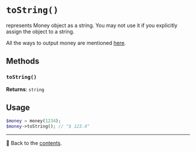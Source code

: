 # `toString()`
represents Money object as a string.
You may not use it if you explicitly assign the object to a string.

All the ways to output money are mentioned [here](/docs/01_usage/output.md).

## Methods

### `toString()`
**Returns**: `string`

## Usage

```php
$money = money(1234);
$money->toString(); // "$ 123.4"
```

---

📌 Back to the [contents](/README.md#table-of-contents).
